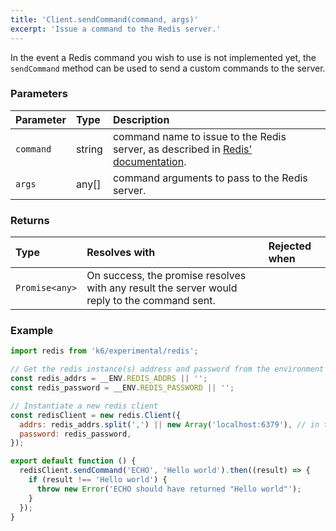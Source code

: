 ```yaml
---
title: 'Client.sendCommand(command, args)'
excerpt: 'Issue a command to the Redis server.'
---
```


In the event a Redis command you wish to use is not implemented yet, the `sendCommand` method can be used to send a custom commands to the server.

### Parameters

| Parameter | Type   | Description                                                                                                    |
| :-------- | :----- | :------------------------------------------------------------------------------------------------------------- |
| `command` | string | command name to issue to the Redis server, as described in [Redis' documentation](https://redis.io/commands/). |
| `args`    | any[]  | command arguments to pass to the Redis server.                                                                 |


### Returns

| Type           | Resolves with                                                                                | Rejected when |
| :------------- | :------------------------------------------------------------------------------------------- | :------------ |
| `Promise<any>` | On success, the promise resolves with any result the server would reply to the command sent. |               |

### Example

<CodeGroup labels={[]}>

```javascript
import redis from 'k6/experimental/redis';

// Get the redis instance(s) address and password from the environment
const redis_addrs = __ENV.REDIS_ADDRS || '';
const redis_password = __ENV.REDIS_PASSWORD || '';

// Instantiate a new redis client
const redisClient = new redis.Client({
  addrs: redis_addrs.split(',') || new Array('localhost:6379'), // in the form of 'host:port', separated by commas
  password: redis_password,
});

export default function () {
  redisClient.sendCommand('ECHO', 'Hello world').then((result) => {
    if (result !== 'Hello world') {
      throw new Error('ECHO should have returned "Hello world"');
    }
  });
}
```

</CodeGroup>
